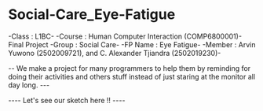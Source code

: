 # Social-Care_Eye-Fatigue
-Class : L1BC-
-Course : Human Computer Interaction (COMP6800001)- Final Project
-Group : Social Care-
-FP Name : Eye Fatigue-
-Member : Arvin Yuwono (2502009721), and C. Alexander Tjiandra (2502019230)-


-- We make a project for many programmers to help them by reminding for doing their activities and others stuff instead of just staring at the monitor all day long. ---

----  Let's see our sketch here !!  ----
